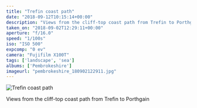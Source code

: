 ```yaml
---
title: "Trefin coast path"
date: "2018-09-12T10:15:14+00:00"
description: "Views from the cliff-top coast path from Trefin to Porthgain"
taken_on: "2018-09-02T12:29:11+00:00"
aperture: "f/16.0"
speed: "1/100s"
iso: "ISO 500"
expcomp: "0 ev"
camera: "Fujifilm X100T"
tags: ['landscape', 'sea']
albums: ['Pembrokeshire']
imageurl: "pembrokeshire_180902122911.jpg"
---
```


![Trefin coast path](https://wingsopenwide-images.s3.amazonaws.com/xs/pembrokeshire_180902122911.jpg)

Views from the cliff-top coast path from Trefin to Porthgain
